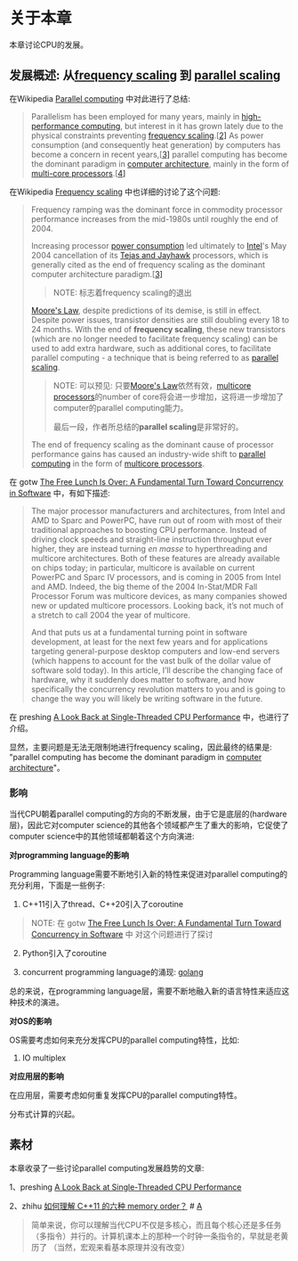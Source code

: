 # 关于本章

本章讨论CPU的发展。

## 发展概述: 从[frequency scaling](https://infogalactic.com/info/Frequency_scaling) 到 [parallel scaling](https://infogalactic.com/w/index.php?title=Parallel_scaling&action=edit&redlink=1)

在Wikipedia [Parallel computing](https://infogalactic.com/info/Parallel_computing) 中对此进行了总结: 

> Parallelism has been employed for many years, mainly in [high-performance computing](https://infogalactic.com/info/High_performance_computing), but interest in it has grown lately due to the physical constraints preventing [frequency scaling](https://infogalactic.com/info/Frequency_scaling).[[2\]](https://infogalactic.com/info/Parallel_computing#cite_note-2) As power consumption (and consequently heat generation) by computers has become a concern in recent years,[[3\]](https://infogalactic.com/info/Parallel_computing#cite_note-3) parallel computing has become the dominant paradigm in [computer architecture](https://infogalactic.com/info/Computer_architecture), mainly in the form of [multi-core processors](https://infogalactic.com/info/Multi-core_processor).[[4\]](https://infogalactic.com/info/Parallel_computing#cite_note-View-Power-4)

在Wikipedia [Frequency scaling](https://infogalactic.com/info/Frequency_scaling) 中也详细的讨论了这个问题:

> Frequency ramping was the dominant force in commodity processor performance increases from the mid-1980s until roughly the end of 2004.
>
> Increasing processor [power consumption](https://infogalactic.com/info/Power_consumption) led ultimately to [Intel](https://infogalactic.com/info/Intel)'s May 2004 cancellation of its [Tejas and Jayhawk](https://infogalactic.com/info/Tejas_and_Jayhawk) processors, which is generally cited as the end of frequency scaling as the dominant computer architecture paradigm.[[3\]](https://infogalactic.com/info/Frequency_scaling#cite_note-3)
>
> > NOTE: 标志着frequency scaling的退出
>
> [Moore's Law](https://infogalactic.com/info/Moore's_Law), despite predictions of its demise, is still in effect. Despite power issues, transistor densities are still doubling every 18 to 24 months. With the end of **frequency scaling**, these new transistors (which are no longer needed to facilitate frequency scaling) can be used to add extra hardware, such as additional cores, to facilitate parallel computing - a technique that is being referred to as [parallel scaling](https://infogalactic.com/w/index.php?title=Parallel_scaling&action=edit&redlink=1).
>
> > NOTE: 可以预见: 只要[Moore's Law](https://infogalactic.com/info/Moore's_Law)依然有效，[multicore processors](https://infogalactic.com/info/Multi-core_(computing))的number of core将会进一步增加，这将进一步增加了computer的parallel computing能力。
> >
> > 最后一段，作者所总结的**parallel scaling**是非常好的。
>
> The end of frequency scaling as the dominant cause of processor performance gains has caused an industry-wide shift to [parallel computing](https://infogalactic.com/info/Parallel_computing) in the form of [multicore processors](https://infogalactic.com/info/Multi-core_(computing)).

在 gotw [The Free Lunch Is Over: A Fundamental Turn Toward Concurrency in Software](http://www.gotw.ca/publications/concurrency-ddj.htm) 中，有如下描述:

> The major processor manufacturers and architectures, from Intel and AMD to Sparc and PowerPC, have run out of room with most of their traditional approaches to boosting CPU performance. Instead of driving clock speeds and straight-line instruction throughput ever higher, they are instead turning *en masse* to hyperthreading and multicore architectures. Both of these features are already available on chips today; in particular, multicore is available on current PowerPC and Sparc IV processors, and is coming in 2005 from Intel and AMD. Indeed, the big theme of the 2004 In-Stat/MDR Fall Processor Forum was multicore devices, as many companies showed new or updated multicore processors. Looking back, it’s not much of a stretch to call 2004 the year of multicore.
>
> And that puts us at a fundamental turning point in software development, at least for the next few years and for applications targeting general-purpose desktop computers and low-end servers (which happens to account for the vast bulk of the dollar value of software sold today). In this article, I’ll describe the changing face of hardware, why it suddenly does matter to software, and how specifically the concurrency revolution matters to you and is going to change the way you will likely be writing software in the future.

在 preshing [A Look Back at Single-Threaded CPU Performance](https://preshing.com/20120208/a-look-back-at-single-threaded-cpu-performance/) 中，也进行了介绍。

显然，主要问题是无法无限制地进行frequency scaling，因此最终的结果是: "parallel computing has become the dominant paradigm in [computer architecture](https://infogalactic.com/info/Computer_architecture)"。

### 影响

当代CPU朝着parallel computing的方向的不断发展，由于它是底层的(hardware层)，因此它对computer science的其他各个领域都产生了重大的影响，它促使了computer science中的其他领域都朝着这个方向演进:

**对programming language的影响**

Programming language需要不断地引入新的特性来促进对parallel computing的充分利用，下面是一些例子:

1) C++11引入了thread、C++20引入了coroutine

> NOTE: 在 gotw [The Free Lunch Is Over: A Fundamental Turn Toward Concurrency in Software](http://www.gotw.ca/publications/concurrency-ddj.htm) 中 对这个问题进行了探讨

2) Python引入了coroutine

3) concurrent programming language的涌现: [golang](https://golang.org/)

总的来说，在programming language层，需要不断地融入新的语言特性来适应这种技术的演进。

**对OS的影响**

OS需要考虑如何来充分发挥CPU的parallel computing特性，比如:

1) IO multiplex

**对应用层的影响**

在应用层，需要考虑如何重复发挥CPU的parallel computing特性。

分布式计算的兴起。

## 素材

本章收录了一些讨论parallel computing发展趋势的文章:

1、preshing [A Look Back at Single-Threaded CPU Performance](https://preshing.com/20120208/a-look-back-at-single-threaded-cpu-performance/)

2、zhihu [如何理解 C++11 的六种 memory order？](https://www.zhihu.com/question/24301047) # [A](https://www.zhihu.com/question/24301047/answer/85844428) 

> 简单来说，你可以理解当代CPU不仅是多核心，而且每个核心还是多任务（多指令）并行的。计算机课本上的那种一个时钟一条指令的，早就是老黄历了 （当然，宏观来看基本原理并没有改变）